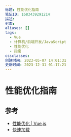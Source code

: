 ```yaml
---
标题: 性能优化指南
笔记ID: 1683439291214
描述: 
封面: 
aliases: []
tags:
  - Vue
  - 计算机/前端开发/JavaScript
  - 性能优化
  - 指南
cssclasses: 
创建时间: 2023-05-07 14:01:31
更新时间: 2023-12-31 01:17:21
---
```


# 性能优化指南

## 参考

- [性能优化 | Vue.js](https://cn.vuejs.org/guide/best-practices/performance.html#profiling-options)
- [快速加载](https://web.dev/fast/)
